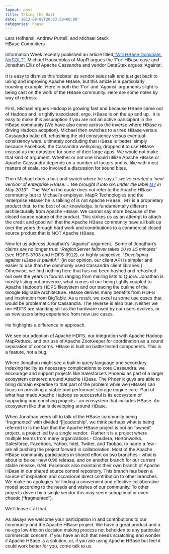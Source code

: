 ```yaml
---
layout: post
title: Taking the Bait
date: '2013-08-08T20:03:58+00:00'
categories: hbase
---
```

<span id="docs-internal-guid-3392a36d-5f7c-ed3f-8cd8-4979dd5ef891"> 
    <p dir="ltr" style="line-height: 1.15; margin-top: 0pt; margin-bottom: 0pt;"><span style="font-size: 15px; font-family: Arial; background-color: transparent; vertical-align: baseline; white-space: pre-wrap;">Lars Hofhansl, </span><span style="font-family: Arial; font-size: 15px; line-height: 17px; white-space: pre-wrap;">Andrew Purtell, and Michael Stack</span></p> 
    <p dir="ltr" style="line-height: 1.15; margin-top: 0pt; margin-bottom: 0pt;"><span style="font-size: 15px; font-family: Arial; background-color: transparent; vertical-align: baseline; white-space: pre-wrap;">HBase Committers</span></p><br /><span style="font-size: 15px; font-family: Arial; background-color: transparent; vertical-align: baseline; white-space: pre-wrap;"></span> 
    <p dir="ltr" style="line-height: 1.15; margin-top: 0pt; margin-bottom: 0pt;"><span style="font-size: 15px; font-family: Arial; background-color: transparent; vertical-align: baseline; white-space: pre-wrap;">Information Week recently published an article titled</span><a href="http://www.informationweek.com/software/enterprise-applications/big-data-debate-will-hbase-dominate-nosq/240159475"><span style="font-size: 15px; font-family: Arial; color: #000000; background-color: transparent; vertical-align: baseline; white-space: pre-wrap;"> </span></a><a href="http://www.informationweek.com/software/enterprise-applications/big-data-debate-will-hbase-dominate-nosq/240159475"><span style="font-size: 15px; font-family: Arial; color: #1155cc; background-color: transparent; text-decoration: underline; vertical-align: baseline; white-space: pre-wrap;">“Will HBase Dominate NoSQL?”</span></a><span style="font-size: 15px; font-family: Arial; background-color: transparent; vertical-align: baseline; white-space: pre-wrap;">. Michael Hausenblas of MapR argues the ‘For’ HBase case and Jonathan Ellis of Apache Cassandra and vendor DataStax argues ‘Against’.</span></p> 
    <p dir="ltr" style="line-height: 1.15; margin-top: 0pt; margin-bottom: 0pt;"><span style="font-size: 15px; font-family: Arial; background-color: transparent; vertical-align: baseline; white-space: pre-wrap;"> </span></p> 
    <p dir="ltr" style="line-height: 1.15; margin-top: 0pt; margin-bottom: 0pt;"><span style="font-size: 15px; font-family: Arial; background-color: transparent; vertical-align: baseline; white-space: pre-wrap;">It is easy to dismiss this 'debate' as vendor sales talk and just get back to using and improving Apache HBase, but this article is a particularly troubling example. Here in both the ‘For’ and ‘Against’ arguments slight is being cast on the work of the HBase community. Here are some notes by way of redress:</span></p> 
    <p dir="ltr" style="line-height: 1.15; margin-top: 0pt; margin-bottom: 0pt;"><span style="font-size: 15px; font-family: Arial; background-color: transparent; vertical-align: baseline; white-space: pre-wrap;"> </span></p> 
    <p dir="ltr" style="line-height: 1.15; margin-top: 0pt; margin-bottom: 0pt;"><span style="font-size: 15px; font-family: Arial; background-color: transparent; vertical-align: baseline; white-space: pre-wrap;">First, Michael argues Hadoop is growing fast and because HBase came out of Hadoop and is tightly associated, ergo, HBase is on the up and up. &nbsp;It is easy to make this assumption if you are not an active participant in the HBase community (We have also come across the inverse where HBase is driving Hadoop adoption). Michael then switches to a tired HBase versus Cassandra bake off, rehashing the old consistency versus eventual-consistency wars, ultimately concluding that HBase is ‘better’ simply because Facebook, the Cassandra wellspring, dropped it to use HBase instead as the datastore for some of their large apps. We would not make that kind of argument. Whether or not one should utilize Apache HBase or Apache Cassandra depends on a number of factors and is, like with most matters of scale, too involved a discussion for sound bites. </span></p><br /><span style="font-size: 15px; font-family: Arial; background-color: transparent; vertical-align: baseline; white-space: pre-wrap;"></span> 
    <p dir="ltr" style="line-height: 1.15; margin-top: 0pt; margin-bottom: 0pt;"><span style="font-size: 15px; font-family: Arial; background-color: transparent; vertical-align: baseline; white-space: pre-wrap;">Then Michael does a bait-and-switch where he says </span><span style="font-size: 15px; font-family: Arial; background-color: transparent; font-style: italic; vertical-align: baseline; white-space: pre-wrap;">“..we’ve created a ‘next version’ of enterprise HBase.... We brought it into GA under the label </span><a href="http://www.mapr.com/products/mapr-editions/m7-edition"><span style="font-size: 15px; font-family: Arial; color: #1155cc; background-color: transparent; font-style: italic; text-decoration: underline; vertical-align: baseline; white-space: pre-wrap;">M7</span></a><span style="font-size: 15px; font-family: Arial; background-color: transparent; font-style: italic; vertical-align: baseline; white-space: pre-wrap;"> in May 2013”. </span><span style="font-size: 15px; font-family: Arial; background-color: transparent; vertical-align: baseline; white-space: pre-wrap;">&nbsp;The ‘We’ in the quote does not refer to the Apache HBase community but to Michael’s employer, MapR Technologies and the ‘enterprise HBase’ he is talking of is not Apache HBase. &nbsp;M7 is a proprietary product that, to the best of our knowledge, is fundamentally different architecturally from Apache HBase. We cannot say more because of the closed source nature of the product. This strikes us as an attempt to attach the credit and good will that the Apache HBase community have all built up over the years through hard work and contributions to a commercial closed source product that is NOT Apache HBase.</span></p><br /><span style="font-size: 15px; font-family: Arial; background-color: transparent; vertical-align: baseline; white-space: pre-wrap;"></span> 
    <p dir="ltr" style="line-height: 1.15; margin-top: 0pt; margin-bottom: 0pt;"><span style="font-size: 15px; font-family: Arial; background-color: transparent; vertical-align: baseline; white-space: pre-wrap;">Now let us address Jonathan’s “Against” argument. &nbsp;Some of Jonathan’s claims are no longer true: “</span><span style="font-size: 15px; font-family: Arial; background-color: transparent; font-style: italic; vertical-align: baseline; white-space: pre-wrap;">RegionServer failover takes 10 to 15 minutes”</span><span style="font-size: 15px; font-family: Arial; background-color: transparent; vertical-align: baseline; white-space: pre-wrap;"> (see HDFS-3703 and HDFS-3912), or highly subjective: “</span><span style="font-size: 15px; font-family: Arial; background-color: transparent; font-style: italic; vertical-align: baseline; white-space: pre-wrap;">Developing against HBase is painful.”</span><span style="font-size: 15px; font-family: Arial; background-color: transparent; vertical-align: baseline; white-space: pre-wrap;"> &nbsp;(In our opinion, our client API is simpler and easier to use than the commonly used Cassandra client libraries.) Otherwise, we find nothing here that has not been hashed and rehashed out over the years in forums ranging from mailing lists to Quora. Jonathan is mostly listing out provence, what comes of our being tightly coupled to Apache Hadoop’s HDFS filesystem and our tracing the outline of the Google BigTable Architecture. HBase derives many benefits from HDFS and inspiration from BigTable. As a result, we excel at some use cases that would be problematic for Cassandra. The reverse is also true. Neither we nor HDFS are standing still as the hardware used by our users evolves, or as new users bring experience from new use cases.</span></p><br /><span style="font-size: 15px; font-family: Arial; background-color: transparent; vertical-align: baseline; white-space: pre-wrap;"></span> 
    <p dir="ltr" style="line-height: 1.15; margin-top: 0pt; margin-bottom: 0pt;"><span style="font-size: 15px; font-family: Arial; background-color: transparent; vertical-align: baseline; white-space: pre-wrap;">He highlights a difference in approach. </span></p><br /><span style="font-size: 15px; font-family: Arial; background-color: transparent; vertical-align: baseline; white-space: pre-wrap;"></span> 
    <p dir="ltr" style="line-height: 1.15; margin-top: 0pt; margin-bottom: 0pt;"><span style="font-size: 15px; font-family: Arial; background-color: transparent; vertical-align: baseline; white-space: pre-wrap;">We see our adoption of Apache HDFS, our integration with Apache Hadoop MapReduce, and our use of Apache ZooKeeper for coordination as a sound separation of concerns. HBase is built on battle tested components. This is a feature, not a bug.</span></p><br /><span style="font-size: 15px; font-family: Arial; background-color: transparent; vertical-align: baseline; white-space: pre-wrap;"></span> 
    <p dir="ltr" style="line-height: 1.15; margin-top: 0pt; margin-bottom: 0pt;"><span style="font-size: 15px; font-family: Arial; background-color: transparent; vertical-align: baseline; white-space: pre-wrap;">Where Jonathan might see a built in query language and secondary indexing facility as necessary complications to core Cassandra, we encourage and support projects like Salesforce’s Phoenix as part of a larger ecosystem centered around Apache HBase. The Phoenix guys are able to bring domain expertise to that part of the problem while we (HBase) can focus on providing a stable and performant storage engine core. Part of what has made Apache Hadoop so successful is its ecosystem of supporting and enriching projects - an ecosystem that includes HBase. An ecosystem like that is developing around HBase. </span></p><br /><span style="font-size: 15px; font-family: Arial; background-color: transparent; vertical-align: baseline; white-space: pre-wrap;"></span> 
    <p dir="ltr" style="line-height: 1.15; margin-top: 0pt; margin-bottom: 0pt;"><span style="font-size: 15px; font-family: Arial; background-color: transparent; vertical-align: baseline; white-space: pre-wrap;">When Jonathan veers off to talk of the HBase community being “fragmented” with divided “[l]eadership”, we think perhaps what is being referred to is the fact that the Apache HBase project is not an “owned” project, a project led by a single vendor. &nbsp;Rather it is a project where multiple teams from many organizations - Cloudera, Hortonworks, Salesforce, Facebook, Yahoo, Intel, Twitter, and Taobao, to name a few - are all pushing the project forward in collaboration. Most of the Apache HBase community participates in shared effort on two branches - what is about to be our new 0.96 release, and on another branch for our current stable release, 0.94. Facebook also maintains their own branch of Apache HBase in our shared source control repository. This branch has been a source of inspiration and occasional direct contribution to other branches. We make no apologies for finding a convenient and effective collaborative model according to the needs and wishes of our community. To other projects driven by a single vendor this may seem suboptimal or even chaotic (“fragmented”).</span></p><br /><span style="font-size: 15px; font-family: Arial; background-color: transparent; vertical-align: baseline; white-space: pre-wrap;"></span> 
    <p dir="ltr" style="line-height: 1.15; margin-top: 0pt; margin-bottom: 0pt;"><span style="font-size: 15px; font-family: Arial; background-color: transparent; vertical-align: baseline; white-space: pre-wrap;">We’ll leave it at that.</span></p><br /><span style="font-size: 15px; font-family: Arial; background-color: transparent; vertical-align: baseline; white-space: pre-wrap;"></span><span style="font-size: 15px; font-family: Arial; background-color: transparent; vertical-align: baseline; white-space: pre-wrap;">As always we welcome your participation in and contributions to our community and the Apache HBase project. We have a great product and a no-ego low-friction decision making process not beholden to any particular commercial concern. If you have an itch that needs scratching and wonder if Apache HBase is a solution, or, if you are using Apache HBase but feel it could work better for you, come talk to us.</span></span>
